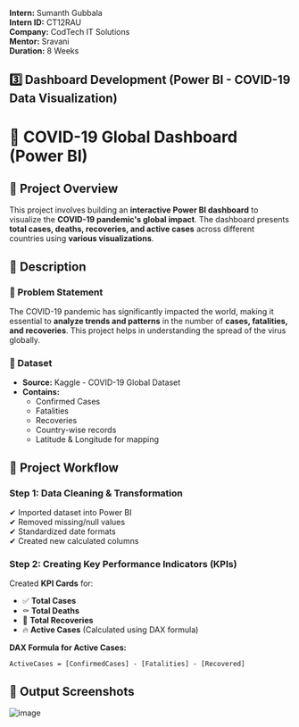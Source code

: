 **Intern:** Sumanth Gubbala  
**Intern ID:** CT12RAU  
**Company:** CodTech IT Solutions  
**Mentor:** Sravani  
**Duration:** 8 Weeks

## **3️⃣ Dashboard Development (Power BI - COVID-19 Data Visualization)**  

# 🦠 COVID-19 Global Dashboard (Power BI)

## 📌 Project Overview
This project involves building an **interactive Power BI dashboard** to visualize the **COVID-19 pandemic's global impact**. The dashboard presents **total cases, deaths, recoveries, and active cases** across different countries using **various visualizations**.

## 📝 Description

### **🔹 Problem Statement**
The COVID-19 pandemic has significantly impacted the world, making it essential to **analyze trends and patterns** in the number of **cases, fatalities, and recoveries**. This project helps in understanding the spread of the virus globally.

### **🔹 Dataset**
- **Source:** Kaggle - COVID-19 Global Dataset
- **Contains:**  
  - Confirmed Cases  
  - Fatalities  
  - Recoveries  
  - Country-wise records  
  - Latitude & Longitude for mapping  

## 🚀 Project Workflow

### **Step 1: Data Cleaning & Transformation**
✔ Imported dataset into Power BI  
✔ Removed missing/null values  
✔ Standardized date formats  
✔ Created new calculated columns  

### **Step 2: Creating Key Performance Indicators (KPIs)**
Created **KPI Cards** for:
- ✅ **Total Cases**  
- ⚰ **Total Deaths**  
- 💖 **Total Recoveries**  
- 🔥 **Active Cases** (Calculated using DAX formula)

**DAX Formula for Active Cases:**
```DAX
ActiveCases = [ConfirmedCases] - [Fatalities] - [Recovered]
```

## **📌 Output Screenshots**

![image](https://github.com/user-attachments/assets/f34e56ce-f1a3-4b6a-b9ba-9570b5584053)

